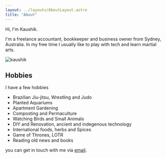 ```yaml
---
layout: ../layouts/AboutLayout.astro
title: "About"
---
```


Hi, I'm Kaushik.

I'm a freelance accountant, bookkeeper and business owner from Sydney, Australia. In my free time I usually like to play with tech and learn martial arts.

<div>
  <img src="/assets/kaushik.png" class="sm:w-1/2 mx-auto" alt="kaushik">
</div>

## Hobbies

I have a few hobbies

- Brazilian Jiu-jitsu, Wrestling and Judo
- Planted Aquariums
- Apartment Gardening
- Composting and Permaculture
- Watching Birds and Small Animals
- DIY and Renovation, ancient and indegenous technology
- International foods, herbs and Spices
- Game of Thrones, LOTR
- Reading old news and books

you can get in touch with me via [email](mailto:attherate@gmail.com).
